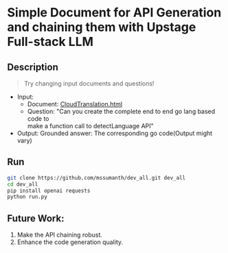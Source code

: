 # Simple Document for API Generation and chaining them with Upstage Full-stack LLM


## Description

> Try changing input documents and questions!

- Input:
    - Document: [CloudTranslation.html](https://cloud.google.com/translate/docs/reference/rest)
    - Question: "Can you create the complete end to end go lang based code to \
    make a function call to detectLanguage API"
- Output: Grounded answer: The corresponding go code(Output might vary)

## Run

``` bash
git clone https://github.com/mssumanth/dev_all.git dev_all
cd dev_all
pip install openai requests
python run.py
```

## Future Work:
1. Make the API chaining robust.
2. Enhance the code generation quality.


